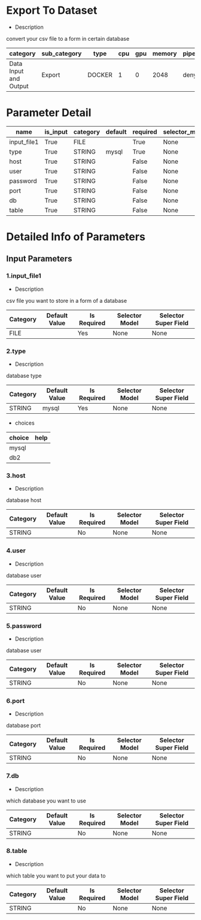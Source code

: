 # Export To Dataset
+ Description

convert your csv file to a form in certain database

| category | sub_category | type | cpu | gpu | memory | pipe_status |
| --- | --- | --- | --- | --- | --- | --- |
| Data Input and Output | Export | DOCKER | 1 | 0 | 2048 | deny |


# Parameter Detail

| name | is_input | category | default | required | selector_model |
| --- | --- | --- | --- | --- | --- |
| input_file1 | True | FILE |  | True | None |
| type | True | STRING | mysql | True | None |
| host | True | STRING |  | False | None |
| user | True | STRING |  | False | None |
| password | True | STRING |  | False | None |
| port | True | STRING |  | False | None |
| db | True | STRING |  | False | None |
| table | True | STRING |  | False | None |


# Detailed Info of Parameters
## Input Parameters
### 1.input_file1
+ Description

csv file you want to store in a form of a database

| Category | Default Value | Is Required | Selector Model | Selector Super Field |
| --- | --- | --- | --- | --- |
| FILE |  | Yes | None | None |


### 2.type
+ Description

database type

| Category | Default Value | Is Required | Selector Model | Selector Super Field |
| --- | --- | --- | --- | --- |
| STRING | mysql | Yes | None | None |


+ choices


| choice | help |
| --- | --- |
| mysql |  |
| db2 |  |


### 3.host
+ Description

database host

| Category | Default Value | Is Required | Selector Model | Selector Super Field |
| --- | --- | --- | --- | --- |
| STRING |  | No | None | None |


### 4.user
+ Description

database user

| Category | Default Value | Is Required | Selector Model | Selector Super Field |
| --- | --- | --- | --- | --- |
| STRING |  | No | None | None |


### 5.password
+ Description

database user

| Category | Default Value | Is Required | Selector Model | Selector Super Field |
| --- | --- | --- | --- | --- |
| STRING |  | No | None | None |


### 6.port
+ Description

database port

| Category | Default Value | Is Required | Selector Model | Selector Super Field |
| --- | --- | --- | --- | --- |
| STRING |  | No | None | None |


### 7.db
+ Description

which database you want to use

| Category | Default Value | Is Required | Selector Model | Selector Super Field |
| --- | --- | --- | --- | --- |
| STRING |  | No | None | None |


### 8.table
+ Description

which table you want to put your data to

| Category | Default Value | Is Required | Selector Model | Selector Super Field |
| --- | --- | --- | --- | --- |
| STRING |  | No | None | None |



